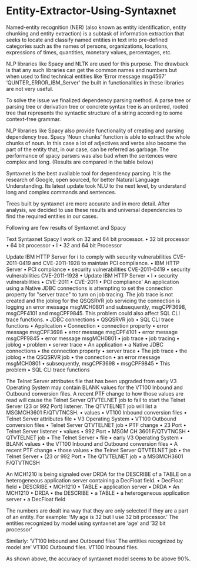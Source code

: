 # Entity-Extractor-Using-Syntaxnet

Named-entity recognition (NER) (also known as entity identification, entity chunking and entity extraction) is a subtask of information extraction that seeks to locate and classify named entities in text into pre-defined categories such as the names of persons, organizations, locations, expressions of times, quantities, monetary values, percentages, etc.

NLP libraries like Spacy and NLTK are used for this purpose. The drawback is that any such libraries can get the common names and numbers but when used to find technical entities like ‘Error message msg4567’ ‘QUNTER_ERROR_IBM_Server’ the built in functionalities in these libraries are not very useful. 

To solve the issue we finalized dependency parsing method. A parse tree or parsing tree or derivation tree or concrete syntax tree is an ordered, rooted tree that represents the syntactic structure of a string according to some context-free grammar. 

NLP libraries like Spacy also provide functionality of creating and parsing dependency tree. Spacy ‘Noun chunks’ function is able to extract the whole chunks of noun. In this case a lot of adjectives and verbs also become the part of the entity that, in our case, can be referred as garbage. The performance of spacy parsers was also bad when the sentences were complex and long. (Results are compared in the table below)

Syntaxnet is the best available tool for dependency parsing. It is the research of Google, open sourced, for better Natural Language Understanding. Its latest update took NLU to the next level, by understand long and complex commands and sentences. 

Trees built by syntaxnet are more accurate and in more detail. After analysis, we decided to use these results and universal dependencies to find the required entities in our cases.


Following are few results of Syntaxnet and Spacy

Text	Syntaxnet	Spacy
I work on 32 and 64 bit processor.	•	32 bit processor
•	64 bit processor	•	I
•	32 and 64 bit Processor

Update IBM HTTP Server for i to comply with security vulnerabilities CVE-2011-0419 and CVE-2011-1928 to maintain PCI compliance.	•	IBM HTTP Server
•	PCI compliance
•	security vulnerabilities CVE-2011-0419
•	security vulnerabilities CVE-2011-1928
	•	Update IBM HTTP Server 
•	I
•	security vulnerabilities
•	CVE-2011
•	CVE-2011
•	PCI compliance'
An application using a Native JDBC connections is attempting to set the connection property for "server trace" to turn on job tracing. The job trace is not created and the joblog for the QSQSRVR job servicing the connection is logging an error message msgMCH0801 and subsequently, msgCPF3698, msgCPF4101 and msgCPF9845. This problem could also affect SQL CLI trace functions.	•	JDBC connections
•	QSQSRVR job
•	SQL CLI trace functions
•	Application
•	Connection
•	connection property
•	error message msgCPF3698
•	error message msgCPF4101
•	error message msgCPF9845
•	error message msgMCH0801
•	job trace
•	job tracing
•	joblog
•	problem
•	server trace	•	An application
•	a Native JDBC connections
•	the connection property
•	server trace
•	The job trace
•	the joblog
•	the QSQSRVR job
•	the connection
•	an error message msgMCH0801
•	subsequently, msgCPF3698
•	msgCPF9845
•	This problem
•	SQL CLI trace functions

The Telnet Server attributes file that has been upgraded from early V3 Operating System may contain BLANK values for the VT100 Inbound and Outbound conversion files. A recent PTF change to how those values are read will cause the Telnet Server QTVTELNET job to fail to start the Telnet Server (23 or 992 Port) listener. The QTVTELNET job will list a MSGMCH3601 F/QTVTNCSH.	•	values
•	VT100 Inbound conversion files
•	Telnet Server attributes file
•	V3 Operating System
•	VT100 Outbound conversion files
•	Telnet Server QTVTELNET job
•	PTF change
•	23 Port
•	Telnet Server listener
•	values
•	992 Port
•	MSGM CH 3601 F/QTVTNCSH
•	QTVTELNET job	•	The Telnet Server
•	file
•	early V3 Operating System
•	BLANK values
•	the VT100 Inbound and Outbound conversion files
•	A recent PTF change
•	those values
•	the Telnet Server QTVTELNET job
•	the Telnet Server
•	(23 or 992 Port
•	The QTVTELNET job
•	a MSGMCH3601 F/QTVTNCSH

An MCH1210 is being signaled over DRDA for the DESCRIBE of a TABLE on a heterogeneous application server containing a DecFloat field.	•	DecFloat field
•	DESCRIBE
•	MCH1210
•	TABLE
•	application server
•	DRDA	•	An MCH1210
•	DRDA
•	the DESCRIBE
•	a TABLE
•	a heterogeneous application server
•	a DecFloat field

The numbers are dealt ina way that they are only selected if they are a part of an entity. 
For example:
‘My age is 32 but I use 32 bit processor.’
The entities recognized by model using syntaxnet are ‘age’ and ’32 bit processor’

Similarly:
‘VT100 Inbound and Outbound files’
The entities recognized by model are’ VT100 Outbound files. VT100 Inbound files.

As shown above, the accuracy of syntaxnet model seems to be above 90%.
